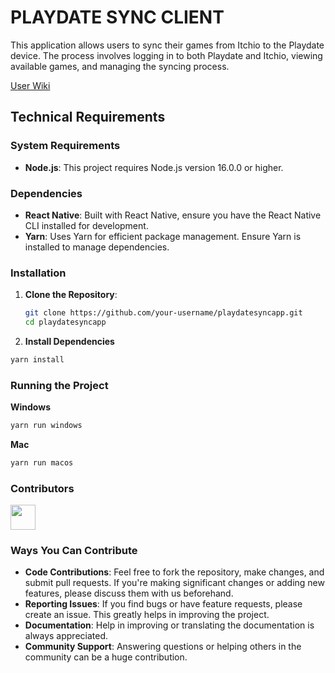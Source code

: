 # PLAYDATE SYNC CLIENT

This application allows users to sync their games from Itchio to the Playdate device. The process involves logging in to both Playdate and Itchio, viewing available games, and managing the syncing process.

[User Wiki](https://github.com/omniboyOK/playdate-itchio-sync-client/wiki/Walkthrough)

## Technical Requirements

### System Requirements
- **Node.js**: This project requires Node.js version 16.0.0 or higher.

### Dependencies
- **React Native**: Built with React Native, ensure you have the React Native CLI installed for development.
- **Yarn**: Uses Yarn for efficient package management. Ensure Yarn is installed to manage dependencies.

### Installation

1. **Clone the Repository**:
   
   ```bash
   git clone https://github.com/your-username/playdatesyncapp.git
   cd playdatesyncapp
   ```
   
3. **Install Dependencies**
   
  ```bash
  yarn install
  ```

### Running the Project

**Windows**
  ```bash
  yarn run windows
  ```
**Mac**
  ```bash
  yarn run macos
  ```

### Contributors

[<kbd><img src="https://github.com/AgustinCollante.png" width="40px;"/></kbd>](https://github.com/AgustinCollante)

### Ways You Can Contribute

- **Code Contributions**: Feel free to fork the repository, make changes, and submit pull requests. If you're making significant changes or adding new features, please discuss them with us beforehand.
- **Reporting Issues**: If you find bugs or have feature requests, please create an issue. This greatly helps in improving the project.
- **Documentation**: Help in improving or translating the documentation is always appreciated.
- **Community Support**: Answering questions or helping others in the community can be a huge contribution.
